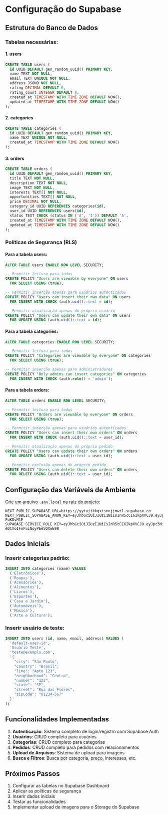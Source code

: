 # Configuração do Supabase

## Estrutura do Banco de Dados

### Tabelas necessárias:

#### 1. users
```sql
CREATE TABLE users (
  id UUID DEFAULT gen_random_uuid() PRIMARY KEY,
  name TEXT NOT NULL,
  email TEXT UNIQUE NOT NULL,
  address JSONB NOT NULL,
  rating DECIMAL DEFAULT 0,
  rating_count INTEGER DEFAULT 0,
  created_at TIMESTAMP WITH TIME ZONE DEFAULT NOW(),
  updated_at TIMESTAMP WITH TIME ZONE DEFAULT NOW()
);
```

#### 2. categories
```sql
CREATE TABLE categories (
  id UUID DEFAULT gen_random_uuid() PRIMARY KEY,
  name TEXT UNIQUE NOT NULL,
  created_at TIMESTAMP WITH TIME ZONE DEFAULT NOW()
);
```

#### 3. orders
```sql
CREATE TABLE orders (
  id UUID DEFAULT gen_random_uuid() PRIMARY KEY,
  title TEXT NOT NULL,
  description TEXT NOT NULL,
  image TEXT NOT NULL,
  interests TEXT[] NOT NULL,
  opportunities TEXT[] NOT NULL,
  price DECIMAL NOT NULL,
  category_id UUID REFERENCES categories(id),
  user_id UUID REFERENCES users(id),
  status TEXT CHECK (status IN ('A', 'I')) DEFAULT 'A',
  created_at TIMESTAMP WITH TIME ZONE DEFAULT NOW(),
  updated_at TIMESTAMP WITH TIME ZONE DEFAULT NOW()
);
```

### Políticas de Segurança (RLS)

#### Para a tabela users:
```sql
ALTER TABLE users ENABLE ROW LEVEL SECURITY;

-- Permitir leitura para todos
CREATE POLICY "Users are viewable by everyone" ON users
  FOR SELECT USING (true);

-- Permitir inserção apenas para usuários autenticados
CREATE POLICY "Users can insert their own data" ON users
  FOR INSERT WITH CHECK (auth.uid()::text = id);

-- Permitir atualização apenas do próprio usuário
CREATE POLICY "Users can update their own data" ON users
  FOR UPDATE USING (auth.uid()::text = id);
```

#### Para a tabela categories:
```sql
ALTER TABLE categories ENABLE ROW LEVEL SECURITY;

-- Permitir leitura para todos
CREATE POLICY "Categories are viewable by everyone" ON categories
  FOR SELECT USING (true);

-- Permitir inserção apenas para administradores
CREATE POLICY "Only admins can insert categories" ON categories
  FOR INSERT WITH CHECK (auth.role() = 'admin');
```

#### Para a tabela orders:
```sql
ALTER TABLE orders ENABLE ROW LEVEL SECURITY;

-- Permitir leitura para todos
CREATE POLICY "Orders are viewable by everyone" ON orders
  FOR SELECT USING (true);

-- Permitir inserção apenas para usuários autenticados
CREATE POLICY "Users can insert their own orders" ON orders
  FOR INSERT WITH CHECK (auth.uid()::text = user_id);

-- Permitir atualização apenas do próprio pedido
CREATE POLICY "Users can update their own orders" ON orders
  FOR UPDATE USING (auth.uid()::text = user_id);

-- Permitir exclusão apenas do próprio pedido
CREATE POLICY "Users can delete their own orders" ON orders
  FOR DELETE USING (auth.uid()::text = user_id);
```

## Configuração das Variáveis de Ambiente

Crie um arquivo `.env.local` na raiz do projeto:

```env
NEXT_PUBLIC_SUPABASE_URL=https://yytuiikkqxtsnojjmwtl.supabase.co
NEXT_PUBLIC_SUPABASE_ANON_KEY=eyJhbGciOiJIUzI1NiIsInR5cCI6IkpXVCJ9.eyJpc3MiOiJzdXBhYmFzZSIsInJlZiI6Inl5dHVpa2txeHRzbm9jamptd3RsIiwicm9sZSI6ImFub24iLCJpYXQiOjE3NTY1Nzc4ODAsImV4cCI6MjA3MjE1Mzg4MH0.Ng74mU2MSEddo8QOjhvDYlnRO_h1jxcmXR-FoKDvM1E
SUPABASE_SERVICE_ROLE_KEY=eyJhbGciOiJIUzI1NiIsInR5cCI6IkpXVCJ9.eyJpc3MiOiJzdXBhYmFzZSIsInJlZiI6Inl5dHVpa2txeHRzbm9jamptd3RsIiwicm9sZSI6InNlcnZpY2Vfcm9sZSIsImlhdCI6MTc1NjU3Nzg4MCwiZXhwIjoyMDcyMTUzODgwfQ._SKBUQfo70SPGROknA-eDCVoIFoPuiNoyPEe5QXwE98
```

## Dados Iniciais

### Inserir categorias padrão:
```sql
INSERT INTO categories (name) VALUES 
  ('Eletrônicos'),
  ('Roupas'),
  ('Acessórios'),
  ('Alimentos'),
  ('Livros'),
  ('Esportes'),
  ('Casa e Jardim'),
  ('Automóveis'),
  ('Música'),
  ('Arte e Cultura');
```

### Inserir usuário de teste:
```sql
INSERT INTO users (id, name, email, address) VALUES (
  'default-user-id',
  'Usuário Teste',
  'teste@exemplo.com',
  '{
    "city": "São Paulo",
    "country": "Brasil",
    "line": "Apto 123",
    "neighborhood": "Centro",
    "number": "123",
    "state": "SP",
    "street": "Rua das Flores",
    "zipCode": "01234-567"
  }'
);
```

## Funcionalidades Implementadas

1. **Autenticação**: Sistema completo de login/registro com Supabase Auth
2. **Usuários**: CRUD completo para usuários
3. **Categorias**: CRUD completo para categorias
4. **Pedidos**: CRUD completo para pedidos com relacionamentos
5. **Upload de Arquivos**: Sistema de upload para imagens
6. **Busca e Filtros**: Busca por categoria, preço, interesses, etc.

## Próximos Passos

1. Configurar as tabelas no Supabase Dashboard
2. Aplicar as políticas de segurança
3. Inserir dados iniciais
4. Testar as funcionalidades
5. Implementar upload de imagens para o Storage do Supabase
